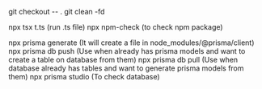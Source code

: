 <!-- Git -->

git checkout -- .
git clean -fd

<!-- Command -->

npx tsx t.ts (run .ts file)
npx npm-check (to check npm package)

<!-- Postgresql + Prisma command -->

npx prisma generate (It will create a file in node_modules/@prisma/client)
npx prisma db push (Use when already has prisma models and want to create a table on database from them)
npx prisma db pull (Use when database already has tables and want to generate prisma models from them)
npx prisma studio (To check database)
